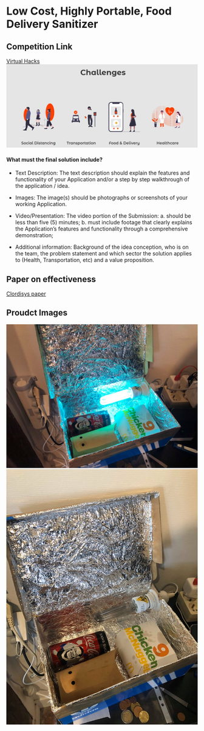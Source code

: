 # Low Cost, Highly Portable, Food Delivery Sanitizer

## Competition Link
[Virtual Hacks](https://virtualhacks.ca/)
![vhchallenges](Images/challenges.JPG)

#### What must the final solution include?
* Text Description: The text description should explain the features and functionality of your Application and/or a step by step walkthrough of the application / idea. 

* Images: The image(s) should be photographs or screenshots of your working Application.

* Video/Presentation: The video portion of the Submission: a. should be less than five (5) minutes; b. must include footage that clearly explains the Application’s features and functionality through a comprehensive demonstration;

* Additional information: Background of the idea conception, who is on the team, the problem statement and which sector the solution applies to (Health, Transportation, etc) and a value proposition. 

## Paper on effectiveness
[Clordisys paper](https://www.clordisys.com/pdfs/misc/UV%20Data%20Sheet.pdf)

## Proudct Images
![Light](Images/boxlightzoom.jpg)
![Unlit](Images/boxzoom.jpg)